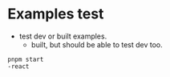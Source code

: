 # Examples test

- test dev or built examples.
  - built, but should be able to test dev too.

```
pnpm start
-react
```